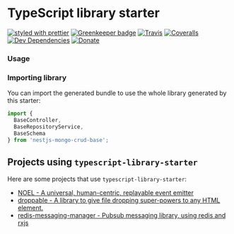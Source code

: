# TypeScript library starter

[![styled with prettier](https://img.shields.io/badge/styled_with-prettier-ff69b4.svg)](https://github.com/prettier/prettier)
[![Greenkeeper badge](https://badges.greenkeeper.io/alexjoverm/typescript-library-starter.svg)](https://greenkeeper.io/)
[![Travis](https://img.shields.io/travis/alexjoverm/typescript-library-starter.svg)](https://travis-ci.org/alexjoverm/typescript-library-starter)
[![Coveralls](https://img.shields.io/coveralls/alexjoverm/typescript-library-starter.svg)](https://coveralls.io/github/alexjoverm/typescript-library-starter)
[![Dev Dependencies](https://david-dm.org/alexjoverm/typescript-library-starter/dev-status.svg)](https://david-dm.org/alexjoverm/typescript-library-starter?type=dev)
[![Donate](https://img.shields.io/badge/donate-paypal-blue.svg)](https://paypal.me/AJoverMorales)

### Usage

### Importing library

You can import the generated bundle to use the whole library generated by this starter:

```javascript
import {
  BaseController,
  BaseRepositoryService,
  BaseSchema
} from 'nestjs-mongo-crud-base';
```

## Projects using `typescript-library-starter`

Here are some projects that use `typescript-library-starter`:

- [NOEL - A universal, human-centric, replayable event emitter](https://github.com/lifenautjoe/noel)
- [droppable - A library to give file dropping super-powers to any HTML element.](https://github.com/lifenautjoe/droppable)
- [redis-messaging-manager - Pubsub messaging library, using redis and rxjs](https://github.com/tomyitav/redis-messaging-manager)
